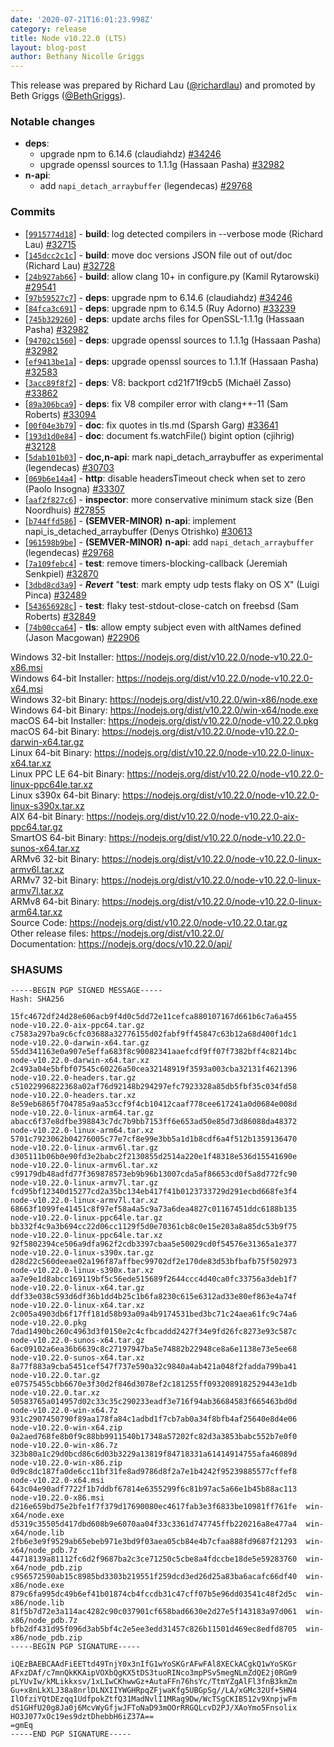 ```yaml
---
date: '2020-07-21T16:01:23.998Z'
category: release
title: Node v10.22.0 (LTS)
layout: blog-post
author: Bethany Nicolle Griggs
---
```


This release was prepared by Richard Lau ([@richardlau](https://github.com/richardlau)) and promoted by Beth Griggs ([@BethGriggs](https://github.com/bethgriggs)).

### Notable changes

- **deps**:
  - upgrade npm to 6.14.6 (claudiahdz) [#34246](https://github.com/nodejs/node/pull/34246)
  - upgrade openssl sources to 1.1.1g (Hassaan Pasha) [#32982](https://github.com/nodejs/node/pull/32982)
- **n-api**:
  - add `napi_detach_arraybuffer` (legendecas) [#29768](https://github.com/nodejs/node/pull/29768)

### Commits

- [[`9915774d18`](https://github.com/nodejs/node/commit/9915774d18)] - **build**: log detected compilers in --verbose mode (Richard Lau) [#32715](https://github.com/nodejs/node/pull/32715)
- [[`145dcc2c1c`](https://github.com/nodejs/node/commit/145dcc2c1c)] - **build**: move doc versions JSON file out of out/doc (Richard Lau) [#32728](https://github.com/nodejs/node/pull/32728)
- [[`24b927ab66`](https://github.com/nodejs/node/commit/24b927ab66)] - **build**: allow clang 10+ in configure.py (Kamil Rytarowski) [#29541](https://github.com/nodejs/node/pull/29541)
- [[`97b59527c7`](https://github.com/nodejs/node/commit/97b59527c7)] - **deps**: upgrade npm to 6.14.6 (claudiahdz) [#34246](https://github.com/nodejs/node/pull/34246)
- [[`84fca3c691`](https://github.com/nodejs/node/commit/84fca3c691)] - **deps**: upgrade npm to 6.14.5 (Ruy Adorno) [#33239](https://github.com/nodejs/node/pull/33239)
- [[`745b329260`](https://github.com/nodejs/node/commit/745b329260)] - **deps**: update archs files for OpenSSL-1.1.1g (Hassaan Pasha) [#32982](https://github.com/nodejs/node/pull/32982)
- [[`94702c1560`](https://github.com/nodejs/node/commit/94702c1560)] - **deps**: upgrade openssl sources to 1.1.1g (Hassaan Pasha) [#32982](https://github.com/nodejs/node/pull/32982)
- [[`ef9413be1a`](https://github.com/nodejs/node/commit/ef9413be1a)] - **deps**: upgrade openssl sources to 1.1.1f (Hassaan Pasha) [#32583](https://github.com/nodejs/node/pull/32583)
- [[`3acc89f8f2`](https://github.com/nodejs/node/commit/3acc89f8f2)] - **deps**: V8: backport cd21f71f9cb5 (Michaël Zasso) [#33862](https://github.com/nodejs/node/pull/33862)
- [[`89a306bca9`](https://github.com/nodejs/node/commit/89a306bca9)] - **deps**: fix V8 compiler error with clang++-11 (Sam Roberts) [#33094](https://github.com/nodejs/node/pull/33094)
- [[`00f04e3b79`](https://github.com/nodejs/node/commit/00f04e3b79)] - **doc**: fix quotes in tls.md (Sparsh Garg) [#33641](https://github.com/nodejs/node/pull/33641)
- [[`193d1d0e84`](https://github.com/nodejs/node/commit/193d1d0e84)] - **doc**: document fs.watchFile() bigint option (cjihrig) [#32128](https://github.com/nodejs/node/pull/32128)
- [[`5dab101b03`](https://github.com/nodejs/node/commit/5dab101b03)] - **doc,n-api**: mark napi_detach_arraybuffer as experimental (legendecas) [#30703](https://github.com/nodejs/node/pull/30703)
- [[`069b6e14a4`](https://github.com/nodejs/node/commit/069b6e14a4)] - **http**: disable headersTimeout check when set to zero (Paolo Insogna) [#33307](https://github.com/nodejs/node/pull/33307)
- [[`aaf2f827c6`](https://github.com/nodejs/node/commit/aaf2f827c6)] - **inspector**: more conservative minimum stack size (Ben Noordhuis) [#27855](https://github.com/nodejs/node/pull/27855)
- [[`b744ffd586`](https://github.com/nodejs/node/commit/b744ffd586)] - **(SEMVER-MINOR)** **n-api**: implement napi_is_detached_arraybuffer (Denys Otrishko) [#30613](https://github.com/nodejs/node/pull/30613)
- [[`961598b9be`](https://github.com/nodejs/node/commit/961598b9be)] - **(SEMVER-MINOR)** **n-api**: add `napi_detach_arraybuffer` (legendecas) [#29768](https://github.com/nodejs/node/pull/29768)
- [[`7a109febc4`](https://github.com/nodejs/node/commit/7a109febc4)] - **test**: remove timers-blocking-callback (Jeremiah Senkpiel) [#32870](https://github.com/nodejs/node/pull/32870)
- [[`3dbd8cd3a9`](https://github.com/nodejs/node/commit/3dbd8cd3a9)] - **_Revert_** "**test**: mark empty udp tests flaky on OS X" (Luigi Pinca) [#32489](https://github.com/nodejs/node/pull/32489)
- [[`543656928c`](https://github.com/nodejs/node/commit/543656928c)] - **test**: flaky test-stdout-close-catch on freebsd (Sam Roberts) [#32849](https://github.com/nodejs/node/pull/32849)
- [[`74b00cca64`](https://github.com/nodejs/node/commit/74b00cca64)] - **tls**: allow empty subject even with altNames defined (Jason Macgowan) [#22906](https://github.com/nodejs/node/pull/22906)

Windows 32-bit Installer: https://nodejs.org/dist/v10.22.0/node-v10.22.0-x86.msi \
Windows 64-bit Installer: https://nodejs.org/dist/v10.22.0/node-v10.22.0-x64.msi \
Windows 32-bit Binary: https://nodejs.org/dist/v10.22.0/win-x86/node.exe \
Windows 64-bit Binary: https://nodejs.org/dist/v10.22.0/win-x64/node.exe \
macOS 64-bit Installer: https://nodejs.org/dist/v10.22.0/node-v10.22.0.pkg \
macOS 64-bit Binary: https://nodejs.org/dist/v10.22.0/node-v10.22.0-darwin-x64.tar.gz \
Linux 64-bit Binary: https://nodejs.org/dist/v10.22.0/node-v10.22.0-linux-x64.tar.xz \
Linux PPC LE 64-bit Binary: https://nodejs.org/dist/v10.22.0/node-v10.22.0-linux-ppc64le.tar.xz \
Linux s390x 64-bit Binary: https://nodejs.org/dist/v10.22.0/node-v10.22.0-linux-s390x.tar.xz \
AIX 64-bit Binary: https://nodejs.org/dist/v10.22.0/node-v10.22.0-aix-ppc64.tar.gz \
SmartOS 64-bit Binary: https://nodejs.org/dist/v10.22.0/node-v10.22.0-sunos-x64.tar.xz \
ARMv6 32-bit Binary: https://nodejs.org/dist/v10.22.0/node-v10.22.0-linux-armv6l.tar.xz \
ARMv7 32-bit Binary: https://nodejs.org/dist/v10.22.0/node-v10.22.0-linux-armv7l.tar.xz \
ARMv8 64-bit Binary: https://nodejs.org/dist/v10.22.0/node-v10.22.0-linux-arm64.tar.xz \
Source Code: https://nodejs.org/dist/v10.22.0/node-v10.22.0.tar.gz \
Other release files: https://nodejs.org/dist/v10.22.0/ \
Documentation: https://nodejs.org/docs/v10.22.0/api/

### SHASUMS

```
-----BEGIN PGP SIGNED MESSAGE-----
Hash: SHA256

15fc4672df24d28e606acb9f4d0c5dd72e11cefca880107167d661b6c7a6a455  node-v10.22.0-aix-ppc64.tar.gz
c7583a297ba9c6cfc03688a32776155d02fabf9ff45847c63b12a68d400f1dc1  node-v10.22.0-darwin-x64.tar.gz
55dd341163e0a907e5effa683f8c90082341aaefcdf9ff07f7382bff4c8214bc  node-v10.22.0-darwin-x64.tar.xz
2c493a04e5bfbf07545c60226a50cea32148919f3593a003cba32131f4621396  node-v10.22.0-headers.tar.gz
c51022996822368a02af76d92148b294297efc7923328a85db5fbf35c034fd58  node-v10.22.0-headers.tar.xz
8e59eb6865f704785a9aa53ccf9f4cb10412caaf778cee617241a0d0684e008d  node-v10.22.0-linux-arm64.tar.gz
abacc6f37e8dfbe398843c7dc7b9bb7153ff6e653ad50e85d73d86088da48372  node-v10.22.0-linux-arm64.tar.xz
5701c7923062b04276005c77e7cf8e99e3bb5a1d1b8cdf6a4f512b1359136470  node-v10.22.0-linux-armv6l.tar.gz
d305111b06b0e90fd3e2babc2f2130855d2514a220e1f48318e536d15541690e  node-v10.22.0-linux-armv6l.tar.xz
c99179db48adfd77f369878573eb9b96b13007cda5af86653cd0f5a8d772fc90  node-v10.22.0-linux-armv7l.tar.gz
fcd95bf12340d15277cd2a35bc134eb417f41b0123733729d291ecbd668fe3f4  node-v10.22.0-linux-armv7l.tar.xz
68663f1099fe41451c8f97ef58a4a5c9a73a6dea4827c01167451ddc6188b135  node-v10.22.0-linux-ppc64le.tar.gz
bb332f4c9a3b694cc22d06cc1129f5d0e70361cb8c0e15e203a8a85dc53b9f75  node-v10.22.0-linux-ppc64le.tar.xz
92f5802394ce506a9dfa962f2cdb3397cbaa5e50029cd0f54576e31365a1e377  node-v10.22.0-linux-s390x.tar.gz
d28d22c560deeae02a196f87affbec99702df2e170de83d53bfbafb75f502973  node-v10.22.0-linux-s390x.tar.xz
aa7e9e1d8abcc169119bf5c56ede515689f2644ccc4d40ca0fc33756a3deb1f7  node-v10.22.0-linux-x64.tar.gz
ddf33e038c593d6df36b1dd4b25c1b6fa8230c615e6312ad33e80ef863e4a74f  node-v10.22.0-linux-x64.tar.xz
2c005a4903db6f17ff181d58b93a09a4b9174531bed3bc71c24aea61fc9c74a6  node-v10.22.0.pkg
7dad1490bc260c4963d3f0150e2c4cfbcaddd2427f34e9fd26fc8273e93c587c  node-v10.22.0-sunos-x64.tar.gz
6ac09102a6ea36b6639c8c27197947ba5e74882b22948ce8a6e1138e73e5ee68  node-v10.22.0-sunos-x64.tar.xz
8a77f883a9cba5451cef547f737e590a32c9840a4ab421a048f2fadda799ba41  node-v10.22.0.tar.gz
e07575455cbb6670e3f30d2f846d3078ef2c181255ff0932089182529443e1db  node-v10.22.0.tar.xz
50583765a014957d02c33c35c290233eadf3e716f94ab36684583f665463bd0d  node-v10.22.0-win-x64.7z
931c2907450790f89aa178fa84c1adbd1f7cb7ab0a34f8bfb4af25640e8d4e06  node-v10.22.0-win-x64.zip
0a2aed768fe8b0f9c88bb9911540b17348a57202fc82d3a3853babc552b7e0f0  node-v10.22.0-win-x86.7z
323b80a1c29d0bcd86c6d03b3229a13819f84718331a61414914755afa46089d  node-v10.22.0-win-x86.zip
0d9c8dc187fa0de6cc11bf31fe8ad9786d8f2a7e1b4242f95239885577cffef8  node-v10.22.0-x64.msi
643c04e90adf7722f1b7ddbf67814e6355299f6c81b97ac5a66e1b45b88ac113  node-v10.22.0-x86.msi
d216e659bd75e2bfe1f7f379d17690080ec4617fab3e3f6833be10981ff761fe  win-x64/node.exe
d5319c35505d417dbd608b9e6070aa04f33c3361d747745ffb220216a8e477a4  win-x64/node.lib
2fb6e3e9f9529ab65ebeb971e3bd9f03aea05cb84e4b7cfaa888fd9687f21293  win-x64/node_pdb.7z
44718139a81112fc6d2f9687ba2c3ce71250c5cbe8a4fdccbe18de5e59283760  win-x64/node_pdb.zip
c956572590ab15c8985bd3303b219551f259dcd3ed26d25a83ba6acafc66df40  win-x86/node.exe
879c6fa995dc49b6ef41b01874cb4fccdb31c47cff07b5e96dd03541c48f2d5c  win-x86/node.lib
81f5b7d72e3a114ac4282c90c037901cf658bad6630e2d27e5f143183a97d061  win-x86/node_pdb.7z
bfb2df431d95f096d3ab5bf4c2e5ee3edd31457c826b11501d469ec8edfd8705  win-x86/node_pdb.zip
-----BEGIN PGP SIGNATURE-----

iQEzBAEBCAAdFiEETtd49TnjY0x3nIfG1wYoSKGrAFwFAl8XECkACgkQ1wYoSKGr
AFxzDAf/c7mnQkKKAipVOXbQgKX5tDS3tuoRINco3mpPSv5megNLmZdQE2j0RGm9
pLYUvIw/kMLikkxsv/1xLIwCKhwwGz+AutaFFn76hsYc/TtmYZgAlFl3fnB3kmZm
Gu+x8nLkXLJ38a8nrlDLNXIIYWGHRpqZFjwaKfg5UBGpSg//LA/xGMc32Uf+5HN4
IlOfziYQtDEzqq1UdfpokZtfQ31MadNvlI1MRag9Dw/WcTSgCKIB512v9XnpjwFm
dS1GHfU20g8Ja0j6McvWyGfjwJFToNaD93mOOrRRGQLcvD2PJ/XAoYmo5Fnsolix
HO3J077xOc19es9dztDhebbH6iZ37A==
=gmEq
-----END PGP SIGNATURE-----

```
